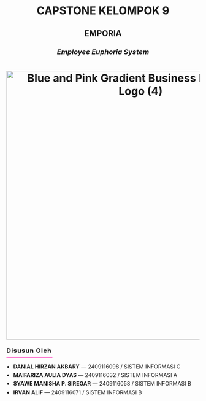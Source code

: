 <h1 align="center">CAPSTONE KELOMPOK 9</h1>

<h2 align="center">EMPORIA</h2>

<h3 align="center" style="font-size:18px; font-style:italic;">Employee Euphoria System</h3>

<h1 align="center"><img width="700" alt="Blue and Pink Gradient Business Partnership Logo (4)" src="https://github.com/user-attachments/assets/929944fa-6673-403c-a984-9b140d720784" /></h1>


<div align="left" style="margin-top:18px;">
  <h3 style="margin:0 0 6px 0; letter-spacing:1px;">Disusun Oleh</h3>
  <div style="height:3px; width:120px; background:#ff66cc; margin:6px 0 12px 0;"></div>
  <ul style="margin:0; padding-left:18px; line-height:1.6;">
    <li><b>DANIAL HIRZAN AKBARY</b> — 2409116098 / SISTEM INFORMASI C
    <li><b>MAIFARIZA AULIA DYAS</b> — 2409116032 / SISTEM INFORMASI A
    <li><b>SYAWE MANISHA P. SIREGAR</b> — 2409116058 / SISTEM INFORMASI B
    <li><b>IRVAN ALIF</b> — 2409116071 / SISTEM INFORMASI B </ul></div>
